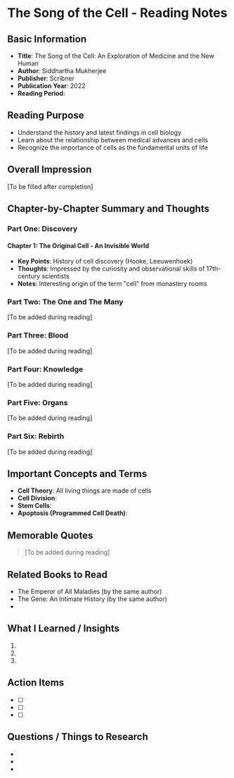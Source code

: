 # The Song of the Cell - Reading Notes

## Basic Information
- **Title**: The Song of the Cell: An Exploration of Medicine and the New Human
- **Author**: Siddhartha Mukherjee
- **Publisher**: Scribner
- **Publication Year**: 2022
- **Reading Period**: 

## Reading Purpose
- Understand the history and latest findings in cell biology
- Learn about the relationship between medical advances and cells
- Recognize the importance of cells as the fundamental units of life

## Overall Impression
[To be filled after completion]

## Chapter-by-Chapter Summary and Thoughts

### Part One: Discovery
#### Chapter 1: The Original Cell - An Invisible World
- **Key Points**: History of cell discovery (Hooke, Leeuwenhoek)
- **Thoughts**: Impressed by the curiosity and observational skills of 17th-century scientists
- **Notes**: Interesting origin of the term "cell" from monastery rooms

### Part Two: The One and The Many
[To be added during reading]

### Part Three: Blood
[To be added during reading]

### Part Four: Knowledge
[To be added during reading]

### Part Five: Organs
[To be added during reading]

### Part Six: Rebirth
[To be added during reading]

## Important Concepts and Terms
- **Cell Theory**: All living things are made of cells
- **Cell Division**: 
- **Stem Cells**: 
- **Apoptosis (Programmed Cell Death)**: 

## Memorable Quotes
> [To be added during reading]

## Related Books to Read
- The Emperor of All Maladies (by the same author)
- The Gene: An Intimate History (by the same author)
- 

## What I Learned / Insights
1. 
2. 
3. 

## Action Items
- [ ] 
- [ ] 
- [ ] 

## Questions / Things to Research
- 
- 
- 